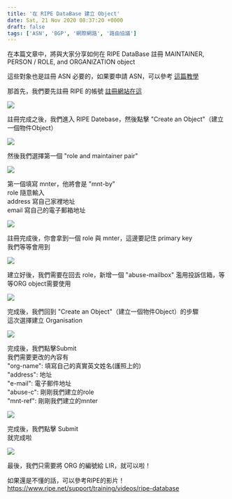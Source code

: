 ```yaml
---
title: '在 RIPE DataBase 建立 Object'
date: Sat, 21 Nov 2020 08:37:20 +0000
draft: false
tags: ['ASN', 'BGP', '網際網路', '路由協議']
---
```


在本篇文章中，將與大家分享如何在 RIPE DataBase 註冊 MAINTAINER, PERSON / ROLE, and ORGANIZATION object

這些對象也是註冊 ASN 必要的，如果要申請 ASN，可以參考 [這篇教學](https://blog.steveyi.net/get-asn-from-ripe/)

那首先，我們要先註冊 RIPE 的帳號 [註冊網站在這](https://access.ripe.net/registration)

![](https://static.yiy.tw/media/blog/2020112108155764.png)

註冊完成之後，我們進入 RIPE Datebase，然後點擊 "Create an Object"（建立一個物件Object）

![](https://static.yiy.tw/media/blog/2020112108175021.png)

然後我們選擇第一個 "role and maintainer pair"

![](https://static.yiy.tw/media/blog/2020112108190258.png)

第一個填寫 mnter，他將會是 "mnt-by"  
role 隨意輸入  
address 寫自己家裡地址  
email 寫自己的電子郵箱地址

![](https://static.yiy.tw/media/blog/2020112108210139.png)

註冊完成後，你會拿到一個 role 與 mnter，這邊要記住 primary key  
我們等等會用到

![](https://static.yiy.tw/media/blog/2020112108240373.png)

建立好後，我們需要在回去 role，新增一個 "abuse-mailbox" 濫用投訴信箱，等等ORG object需要使用

![](https://static.yiy.tw/media/blog/2020112108270350.png)

完成後，我們回到 "Create an Object"（建立一個物件Object）的步驟  
這次選擇建立 Organisation

![](https://static.yiy.tw/media/blog/2020112108273384.png)

完成後，我們點擊Submit  
我們需要更改的內容有  
"org-name": 填寫自己的真實英文姓名(護照上的)  
"address": 地址  
"e-mail": 電子郵件地址  
"abuse-c": 剛剛我們建立的role  
"mnt-ref": 剛剛我們建立的mnter

![](https://static.yiy.tw/media/blog/2020112108330053.png)

完成後，我們點擊 Submit  
就完成啦

![](https://static.yiy.tw/media/blog/2020112108331094.png)

最後，我們只需要將 ORG 的編號給 LIR，就可以啦！

如果還是不懂的話，可以參考RIPE的影片！https://www.ripe.net/support/training/videos/ripe-database